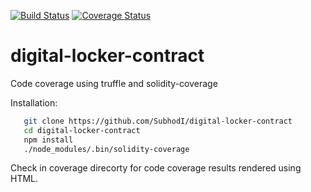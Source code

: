 [![Build Status](https://travis-ci.org/subhodi/digital-locker-contract.svg?branch=master)](https://travis-ci.org/subhodi/digital-locker-contract) 
[![Coverage Status](https://coveralls.io/repos/github/SubhodI/digital-locker-contract/badge.svg?branch=master)](https://coveralls.io/github/SubhodI/digital-locker-contract?branch=master)
# digital-locker-contract
Code coverage using truffle and solidity-coverage

Installation:
 ```bash
    git clone https://github.com/SubhodI/digital-locker-contract
    cd digital-locker-contract
    npm install 
    ./node_modules/.bin/solidity-coverage 
 ```
 
Check in coverage direcorty for code coverage results rendered using HTML.
